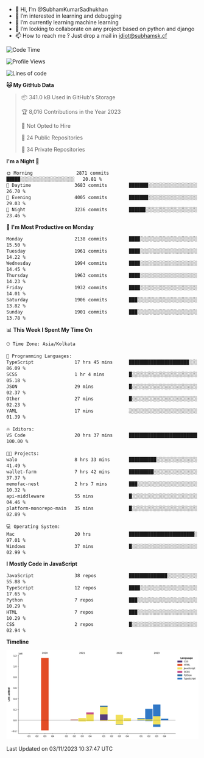 - 👋 Hi, I’m @SubhamKumarSadhukhan
- 👀 I’m interested in learning and debugging
- 🌱 I’m currently learning machine learning
- 💞️ I’m looking to collaborate on any project based on python and django
- 📫 How to reach me ?
      Just drop a mail in idiot@subhamsk.cf

<!---
SubhamKumarSadhukhan/SubhamKumarSadhukhan is a ✨ special ✨ repository because its `README.md` (this file) appears on your GitHub profile.
You can click the Preview link to take a look at your changes.
--->


<!--START_SECTION:waka-->
![Code Time](http://img.shields.io/badge/Code%20Time-1%2C620%20hrs%201%20min-blue)

![Profile Views](http://img.shields.io/badge/Profile%20Views-1-blue)

![Lines of code](https://img.shields.io/badge/From%20Hello%20World%20I%27ve%20Written-2.3%20million%20lines%20of%20code-blue)

**🐱 My GitHub Data** 

> 📦 341.0 kB Used in GitHub's Storage 
 > 
> 🏆 8,016 Contributions in the Year 2023
 > 
> 🚫 Not Opted to Hire
 > 
> 📜 24 Public Repositories 
 > 
> 🔑 34 Private Repositories 
 > 
**I'm a Night 🦉** 

```text
🌞 Morning                2871 commits        █████░░░░░░░░░░░░░░░░░░░░   20.81 % 
🌆 Daytime                3683 commits        ███████░░░░░░░░░░░░░░░░░░   26.70 % 
🌃 Evening                4005 commits        ███████░░░░░░░░░░░░░░░░░░   29.03 % 
🌙 Night                  3236 commits        ██████░░░░░░░░░░░░░░░░░░░   23.46 % 
```
📅 **I'm Most Productive on Monday** 

```text
Monday                   2138 commits        ████░░░░░░░░░░░░░░░░░░░░░   15.50 % 
Tuesday                  1961 commits        ████░░░░░░░░░░░░░░░░░░░░░   14.22 % 
Wednesday                1994 commits        ████░░░░░░░░░░░░░░░░░░░░░   14.45 % 
Thursday                 1963 commits        ████░░░░░░░░░░░░░░░░░░░░░   14.23 % 
Friday                   1932 commits        ████░░░░░░░░░░░░░░░░░░░░░   14.01 % 
Saturday                 1906 commits        ███░░░░░░░░░░░░░░░░░░░░░░   13.82 % 
Sunday                   1901 commits        ███░░░░░░░░░░░░░░░░░░░░░░   13.78 % 
```


📊 **This Week I Spent My Time On** 

```text
🕑︎ Time Zone: Asia/Kolkata

💬 Programming Languages: 
TypeScript               17 hrs 45 mins      ██████████████████████░░░   86.09 % 
SCSS                     1 hr 4 mins         █░░░░░░░░░░░░░░░░░░░░░░░░   05.18 % 
JSON                     29 mins             █░░░░░░░░░░░░░░░░░░░░░░░░   02.37 % 
Other                    27 mins             █░░░░░░░░░░░░░░░░░░░░░░░░   02.23 % 
YAML                     17 mins             ░░░░░░░░░░░░░░░░░░░░░░░░░   01.39 % 

🔥 Editors: 
VS Code                  20 hrs 37 mins      █████████████████████████   100.00 % 

🐱‍💻 Projects: 
walo                     8 hrs 33 mins       ██████████░░░░░░░░░░░░░░░   41.49 % 
wallet-farm              7 hrs 42 mins       █████████░░░░░░░░░░░░░░░░   37.37 % 
memofac-nest             2 hrs 7 mins        ███░░░░░░░░░░░░░░░░░░░░░░   10.32 % 
api-middleware           55 mins             █░░░░░░░░░░░░░░░░░░░░░░░░   04.46 % 
platform-monorepo-main   35 mins             █░░░░░░░░░░░░░░░░░░░░░░░░   02.89 % 

💻 Operating System: 
Mac                      20 hrs              ████████████████████████░   97.01 % 
Windows                  37 mins             █░░░░░░░░░░░░░░░░░░░░░░░░   02.99 % 
```

**I Mostly Code in JavaScript** 

```text
JavaScript               38 repos            ██████████████░░░░░░░░░░░   55.88 % 
TypeScript               12 repos            ████░░░░░░░░░░░░░░░░░░░░░   17.65 % 
Python                   7 repos             ███░░░░░░░░░░░░░░░░░░░░░░   10.29 % 
HTML                     7 repos             ███░░░░░░░░░░░░░░░░░░░░░░   10.29 % 
CSS                      2 repos             █░░░░░░░░░░░░░░░░░░░░░░░░   02.94 % 
```



**Timeline**

![Lines of Code chart](https://raw.githubusercontent.com/SubhamKumarSadhukhan/SubhamKumarSadhukhan/main/assets/bar_graph.png)


 Last Updated on 03/11/2023 10:37:47 UTC
<!--END_SECTION:waka-->
